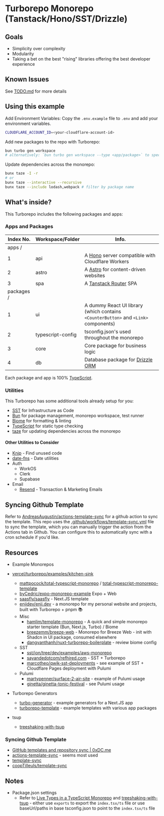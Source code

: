 # Turborepo Monorepo (Tanstack/Hono/SST/Drizzle)

## Goals

- Simplicity over complexity
- Modularity
- Taking a bet on the best "rising" libraries offering the best developer experience

## Known Issues

See [TODO.md](./TODO.md) for more details

## Using this example

Add Environment Variables:
Copy the `.env.example` file to `.env` and add your environment variables.

```sh
CLOUDFLARE_ACCOUNT_ID=<your-cloudflare-account-id>
```

Add new packages to the repo with Turborepo:

```sh
bun turbo gen workspace
# alternatively: `bun turbo gen workspace --type <app/package>` to specify the type of package to create
```

Update dependencies across the monorepo:

```sh
bunx taze -I -r
# or
bunx taze --interactive --recursive
bunx taze --include lodash,webpack # filter by package name
```

## What's inside?

This Turborepo includes the following packages and apps:

### Apps and Packages

| Index No.  | Workspace/Folder  | Info.                                                                               |
| ---------- | ----------------- | ----------------------------------------------------------------------------------- |
| apps /     |                   |                                                                                     |
| 1          | api               | A [Hono](https://hono.dev/) server compatible with Cloudflare Workers               |
| 2          | astro             | A [Astro](https://astro.build/) for content-driven websites                         |
| 3          | spa               | A [Tanstack Router](https://tanstack.com/router) SPA                                |
| packages / |                   |                                                                                     |
| 1          | ui                | A dummy React UI library (which contains `<CounterButton>` and `<Link>` components) |
| 2          | typescript-config | tsconfig.json's used throughout the monorepo                                        |
| 3          | core              | Core package for business logic                                                     |
| 4          | db                | Database package for [Drizzle ORM](https://drizzle.dev/)                            |

Each package and app is 100% [TypeScript](https://www.typescriptlang.org/).

### Utilities

This Turborepo has some additional tools already setup for you:

- [SST](https://sst.dev/) for Infrastructure as Code
- [Bun](https://bun.sh/) for package management, monorepo workspace, test runner
- [Biome](https://biomejs.dev/) for formatting & linting
- [TypeScript](https://www.typescriptlang.org/) for static type checking
- [taze](https://github.com/antfu-collective/taze) for updating dependencies across the monorepo

#### Other Utilities to Consider

- [Knip](https://github.com/webpro/knip) - Find unused code
- [date-fns](https://date-fns.org/) - Date utilities
- Auth
  - WorkOS
  - Clerk
  - Supabase
- Email
  - [Resend](https://resend.com/) - Transaction & Marketing Emails

## Syncing Github Template

Refer to [AndreasAugustin/actions-template-sync](https://github.com/AndreasAugustin/actions-template-sync) for a github action to sync the template. This repo uses the [.github/workflows/template-sync.yml](./.github/workflows/template-sync.yml) file to sync the template, which you can manually trigger the action from the Actions tab in Github. You can configure this to automatically sync with a cron schedule if you'd like.

## Resources

- Example Monorepos

- [vercel/turborepo/examples/kitchen-sink](https://github.com/vercel/turborepo/tree/ca29f0fa75ad2cf4c9640e8ffdef406e63961472/examples/kitchen-sink)
  - [mattpocock/total-typescript-monorepo](https://github.com/mattpocock/total-typescript-monorepo) / [total-typescript-monorepo-template](https://github.com/mattpocock/total-typescript-monorepo-template)
  - [byCedric/expo-monorepo-example](https://github.com/byCedric/expo-monorepo-example) Expo + Web
  - [saasfly/saasfly](https://github.com/saasfly/saasfly) - Next.JS template
  - [enjidev/enji.dev](https://github.com/enjidev/enji.dev) - a monorepo for my personal website and projects, built with Turborepo + pnpm 📚
  - Misc
    - [hamlim/template-monorepo](https://github.com/hamlim/template-monorepo) - A quick and simple monorepo starter template (Bun, Next.js, Turbo) / Biome
    - [breezemm/breeze-web](https://github.com/breezemm/breeze-web) - Monorepo for Breeze Web - init with Shadcn in UI package, consumed elsewhere
    - [dangvanthanh/nuxt-turborepo-boilerplate](https://github.com/dangvanthanh/nuxt-turborepo-boilerplate) - review biome config
  - SST
    - [sst/ion/tree/dev/examples/aws-monorepo](https://github.com/sst/ion/tree/dev/examples/aws-monorepo)
    - [sayandedotcom/refhired.com](https://github.com/sayandedotcom/refhired.com) - SST + Turborepo
    - [marcotheo/qwik-sst-deployments](https://github.com/marcotheo/qwik-sst-deployments) - see example of SST + Cloudflare Pages deployment with Pulumi
  - Pulumi
    - [martypenner/surface-2-air-site](https://github.com/martypenner/surface-2-air-site) - example of Pulumi usage
    - [ginetta/ginetta-tonic-festival](https://github.com/ginetta/ginetta-tonic-festival/blob/bcbefd4b3acf6df100b687295f73fc469b984e55/infrastructure/package.json) - see Pulumi usage

- Turborepo Generators
  - [turbo-generator](https://github.com/eXodes/turbo-generator) - example generators for a Next.JS app
  - [turborepo-template](https://github.com/dhoniaridho/turborepo-template/tree/main/turbo/generators) - example templates with various app packages

- tsup
  - [treeshaking-with-tsup](https://dorshinar.me/posts/treeshaking-with-tsup)

### Syncing Github Template

- [GitHub templates and repository sync | 0xDC.me](https://0xdc.me/blog/github-templates-and-repository-sync/)
- [actions-template-sync](https://github.com/AndreasAugustin/actions-template-sync) - seems most used
- [template-sync](https://github.com/template-tools/template-sync)
- [coopTilleuls/template-sync](https://github.com/coopTilleuls/template-sync)

## Notes

- Package.json settings
  - Refer to [Live Types in a TypeScript Monorepo](https://colinhacks.com/essays/live-types-typescript-monorepo?q=1) and [treeshaking-with-tsup](https://dorshinar.me/posts/treeshaking-with-tsup) - either use `exports` to export the `index.tsx/ts` file or use baseUrl/paths in base tsconfig.json to point to the `index.tsx/ts` file
